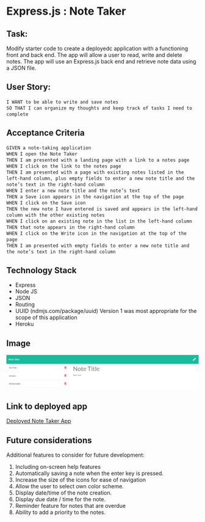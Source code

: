 # Express.js : Note Taker

## Task:
Modify starter code to create a deployedc application with a functioning front and back end.  The app will allow a user to read, write and delete notes.  The app will use an Express.js back end and retrieve note data using a JSON file.

## User Story:
``` AS A small business owner
I WANT to be able to write and save notes
SO THAT I can organize my thoughts and keep track of tasks I need to complete
```

## Acceptance Criteria
```
GIVEN a note-taking application
WHEN I open the Note Taker
THEN I am presented with a landing page with a link to a notes page
WHEN I click on the link to the notes page
THEN I am presented with a page with existing notes listed in the left-hand column, plus empty fields to enter a new note title and the note’s text in the right-hand column
WHEN I enter a new note title and the note’s text
THEN a Save icon appears in the navigation at the top of the page
WHEN I click on the Save icon
THEN the new note I have entered is saved and appears in the left-hand column with the other existing notes
WHEN I click on an existing note in the list in the left-hand column
THEN that note appears in the right-hand column
WHEN I click on the Write icon in the navigation at the top of the page
THEN I am presented with empty fields to enter a new note title and the note’s text in the right-hand column
```


## Technology Stack
- Express
- Node JS
- JSON
- Routing
- UUID (ndmjs.com/package/uuid)  Version 1 was most appropriate for the scope of this application
- Heroku

## Image
![screenshot of deployed app](2021-03-21_15-16-42.png)

## Link to deployed app
[Deployed Note Taker App](https://mysterious-lake-36964.herokuapp.com/)

## Future considerations
Additional features to consider for future development:
1. Including on-screen help features
2. Automatically saving a note when the enter key is pressed.
3. Increase the size of the icons for ease of navigation
4. Allow the user to select own color scheme.
5. Display date/time of the note creation.
6. Display due date / time for the note.
7. Reminder feature for notes that are overdue
8. Ability to add a priority to the notes.






